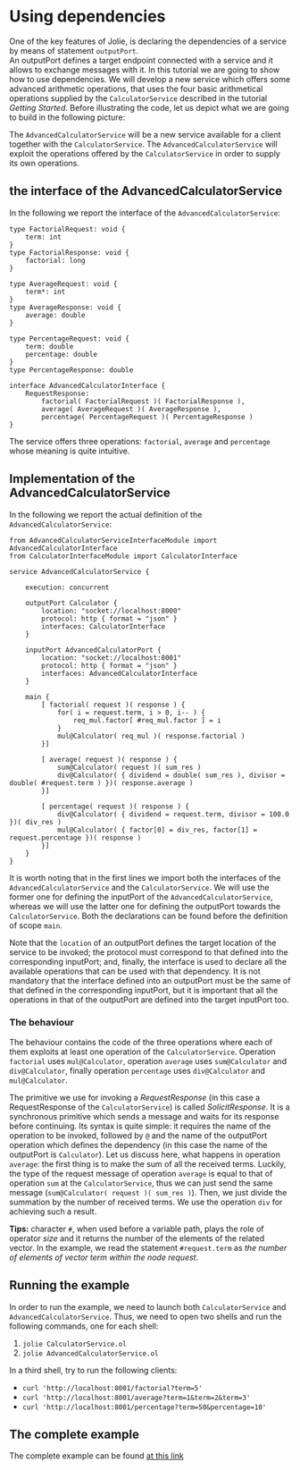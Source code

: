 # Using dependencies

One of the key features of Jolie, is declaring the dependencies of a service by means of statement `outputPort`.  
An outputPort defines a target endpoint connected with a service and it allows to exchange messages with it.
In this tutorial we are going to show how to use dependencies.  We will develop a new service which offers some advanced arithmetic operations,
that uses the four basic arithmetical operations supplied by the `CalculatorService` described in the tutorial _Getting Started_.
Before illustrating the code, let us depict what we are going to build in the following picture:

The `AdvancedCalculatorService` will be a new service available for a client together with the `CalculatorService`. The `AdvancedCalculatorService` will exploit the operations offered by the `CalculatorService` in order to supply its own operations.

## the interface of the AdvancedCalculatorService

In the following we report the interface of the `AdvancedCalculatorService`:

```jolie
type FactorialRequest: void {
    term: int
}
type FactorialResponse: void {
    factorial: long 
}

type AverageRequest: void {
    term*: int 
}
type AverageResponse: void {
    average: double
}

type PercentageRequest: void {
    term: double
    percentage: double
}
type PercentageResponse: double

interface AdvancedCalculatorInterface {
    RequestResponse:
        factorial( FactorialRequest )( FactorialResponse ),
        average( AverageRequest )( AverageResponse ),
        percentage( PercentageRequest )( PercentageResponse )
}
```

The service offers three operations: `factorial`, `average` and `percentage` whose meaning is quite intuitive.

## Implementation of the AdvancedCalculatorService

In the following we report the actual definition of the `AdvancedCalculatorService`:

```jolie
from AdvancedCalculatorServiceInterfaceModule import AdvancedCalculatorInterface
from CalculatorInterfaceModule import CalculatorInterface

service AdvancedCalculatorService {

    execution: concurrent

    outputPort Calculator {
        location: "socket://localhost:8000"
        protocol: http { format = "json" }
        interfaces: CalculatorInterface
    }

    inputPort AdvancedCalculatorPort {
        location: "socket://localhost:8001"
        protocol: http { format = "json" }
        interfaces: AdvancedCalculatorInterface
    }

    main {
        [ factorial( request )( response ) {
            for( i = request.term, i > 0, i-- ) {
                req_mul.factor[ #req_mul.factor ] = i
            }
            mul@Calculator( req_mul )( response.factorial )      
        }]

        [ average( request )( response ) {
            sum@Calculator( request )( sum_res )
            div@Calculator( { dividend = double( sum_res ), divisor = double( #request.term ) })( response.average )
        }]

        [ percentage( request )( response ) {
            div@Calculator( { dividend = request.term, divisor = 100.0 })( div_res )
            mul@Calculator( { factor[0] = div_res, factor[1] = request.percentage })( response )
        }]
    }
}
```

It is worth noting that in the first lines we import both the interfaces of the `AdvancedCalculatorService` and the `CalculatorService`. We will use the former one for defining the inputPort of the `AdvancedCalculatorService`, whereas we will use the latter one for defining the outputPort towards the `CalculatorService`. Both the declarations can be found before the definition of scope `main`.

Note that the `location` of an outputPort defines the target location of the service to be invoked; the protocol must correspond to that defined into the corresponding inputPort; and, finally, the interface is used to declare all the available operations that can be used with that dependency. It is not mandatory that the interface defined into an outputPort must be the same of that defined in the corresponding inputPort, but it is important that all the operations in that of the outputPort are defined into the target inputPort too.

### The behaviour

The behaviour contains the code of the three operations where each of them exploits at least one operation of the `CalculatorService`. Operation `factorial` uses `mul@Calculator`, operation `average` uses `sum@Calculator` and `div@Calculator`, finally operation `percentage` uses `div@Calculator` and `mul@Calculator`.

The primitive we use for invoking a _RequestResponse_ (in this case a RequestResponse of the `CalculatorService`) is called _SolicitResponse_. It is a synchronous primitive which sends a message and waits for its response before continuing. Its syntax is quite simple: it requires the name of the operation to be invoked, followed by `@` and the name of the outputPort operation which defines the dependency (in this case the name of the outputPort is `Calculator`). Let us discuss here, what happens in operation `average`: the first thing is to make the sum of all the received terms. Luckily, the type of the request message of operation `average` is equal to that of operation `sum` at the `CalculatorService`, thus we can just send the same message (`sum@Calculator( request )( sum_res )`). Then, we just divide the summation by the number of received terms. We use the operation `div` for achieving such a result.

**Tips:** character `#`, when used before a variable path, plays the role of operator _size_ and it returns the number of the elements of the related vector. In the example, we read the statement `#request.term` as _the number of elements of vector term within the node request_.

## Running the example

In order to run the example, we need to launch both `CalculatorService` and `AdvancedCalculatorService`. Thus, we need to open two shells and run the following commands, one for each shell:

1. `jolie CalculatorService.ol`
2. `jolie AdvancedCalculatorService.ol`

In a third shell, try to run the following clients:

- `curl 'http://localhost:8001/factorial?term=5'`
- `curl 'http://localhost:8001/average?term=1&term=2&term=3'`
- `curl 'http://localhost:8001/percentage?term=50&percentage=10'`

## The complete example

The complete example can be found [at this link](https://github.com/jolie/examples/tree/master/v1.10.x/tutorials/using_dependencies)
